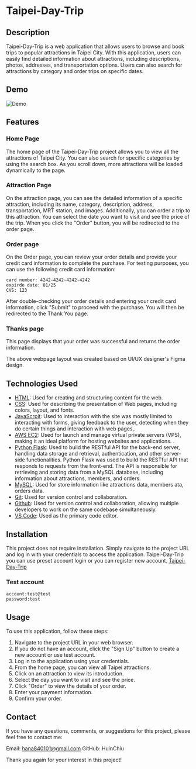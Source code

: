 # Taipei-Day-Trip

## Description
Taipei-Day-Trip is a web application that allows users to browse and book trips to popular attractions in Taipei City.
With this application, users can easily find detailed information about attractions, including descriptions, photos, addresses, and transportation options. 
Users can also search for attractions by category and order trips on specific dates.

## Demo
![Demo](http://g.recordit.co/jIFbG7xyAH.gif)

## Features
### Home Page
The home page of the Taipei-Day-Trip project allows you to view all the attractions of Taipei City. 
You can also search for specific categories by using the search box. 
As you scroll down, more attractions will be loaded dynamically to the page.

### Attraction Page
On the attraction page, you can see the detailed information of a specific attraction, including its name, category, description, address, transportation, MRT station, and images. 
Additionally, you can order a trip to this attraction.
You can select the date you want to visit and see the price of the trip. When you click the "Order" button, you will be redirected to the order page.
### Order page
On the Order page, you can review your order details and provide your credit card information to complete the purchase. For testing purposes, you can use the following credit card information:

```
card number: 4242-4242-4242-4242
expirde date: 01/25
CVS: 123
```
After double-checking your order details and entering your credit card information, click "Submit" to proceed with the purchase. You will then be redirected to the Thank You page.

### Thanks page
This page displays that your order was successful and returns the order information.

The above webpage layout was created based on UI/UX designer's Figma design.
## Technologies Used
* [HTML](https://developer.mozilla.org/en-US/docs/Web/HTML): Used for creating and structuring content for the web.
* [CSS](https://developer.mozilla.org/en-US/docs/Web/CSS): Used for describing the presentation of Web pages, including colors, layout, and fonts.
* [JavaScrpit]([https://www.w3schools.com/js/js_htmldom_document.asp](https://developer.mozilla.org/en-US/docs/Web/JavaScript)): Used to interaction with the site was mostly limited to interacting with forms, giving feedback to the user, detecting when they do certain things and interaction with web pages,. 
* [AWS EC2](https://aws.amazon.com/tw/ec2/?trk=f8464984-daa7-4909-b7a9-c299cfbbc7fb&sc_channel=ps&ef_id=CjwKCAjw8-OhBhB5EiwADyoY1XXlzgDDxsy9EUFvPXFWzDTwsak_UNkKWgo-EbiKLurJy1lnl8nxVRoCoiEQAvD_BwE:G:s&s_kwcid=AL!4422!3!595905314555!p!!g!!ec2!17115101019!136234403676): Used for launch and manage virtual private servers (VPS), making it an ideal platform for hosting websites and applications. .
* [Python Flask](https://flask.palletsprojects.com/en/2.2.x/): Used to build the RESTful API for the back-end server, handling data storage and retrieval, authentication, and other server-side functionalities.
Python Flask was used to build the RESTful API that responds to requests from the front-end. The API is responsible for retrieving and storing data from a MySQL database, including information about attractions, members, and orders.
* [MySQL](https://www.mysql.com/): Used for store information like attractions data, members ata, orders data.
* [Git](https://git-scm.com/): Used for version control and collaboration.
* [Github](https://github.com/): Used for version control and collaboration, allowing multiple developers to work on the same codebase simultaneously.
* [VS Code](https://code.visualstudio.com/): Used as the primary code editor.

## Installation
This project does not require installation. 
Simply navigate to the project URL and log in with your credentials to access the application. 
Taipei-Day-Trip you can use preset account login or you can register new account.
[Taipei-Day-Trip](http://3.113.79.51:3000/)

### Test account
```
account:test@test
password:test
```

## Usage
To use this application, follow these steps:

1. Navigate to the project URL in your web browser.
2. If you do not have an account, click the "Sign Up" button to create a new account or use test account.
3. Log in to the application using your credentials.
4. From the home page, you can view all Taipei attractions.
5. Click on an attraction to view its introduction.
6. Select the day you want to visit and see the price.
7. Click "Order" to view the details of your order.
8. Enter your payment information.
9. Confirm your order.


## Contact
If you have any questions, comments, or suggestions for this project, please feel free to contact me:

Email: hana840101@gmail.com
GitHub: HuinChiu


Thank you again for your interest in this project!
